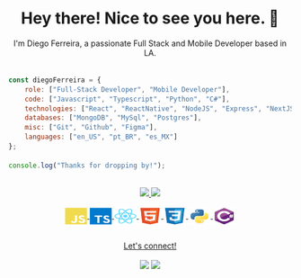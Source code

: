 ## <h1 align="center">Hey there! Nice to see you here. 👋</h1>

<div align="center">I'm Diego Ferreira, a passionate Full Stack and Mobile Developer based in LA.</div>

<br/>

```javascript
const diegoFerreira = {
    role: ["Full-Stack Developer", "Mobile Developer"],
    code: ["Javascript", "Typescript", "Python", "C#"],
    technologies: ["React", "ReactNative", "NodeJS", "Express", "NextJS", "Tailwind"],
    databases: ["MongoDB", "MySql", "Postgres"],
    misc: ["Git", "Github", "Figma"],
    languages: ["en_US", "pt_BR", "es_MX"]
};

console.log("Thanks for dropping by!");
```

<br/>

<div align="center">
  <a href="https://github.com/diegoafv">
  <img height="160em" src="https://github-readme-stats.vercel.app/api?username=diegoafv&title_color=blue&icon_color=purple&hide=stars&show_icons=true&theme=dracula&include_all_commits=true&count_private=true"/>
  <img height="160em" src="https://github-readme-stats.vercel.app/api/top-langs/?username=diegoafv&title_color=blue&hide=ruby&layout=compact&langs_count=7&theme=dracula"/>
</div>

<div align="center" style="display: inline_block"><br>
  <img align="center" alt="Diego-Js" height="30" width="40" src="https://raw.githubusercontent.com/devicons/devicon/master/icons/javascript/javascript-plain.svg">
  <img align="center" alt="Diego-Ts" height="30" width="40" src="https://raw.githubusercontent.com/devicons/devicon/master/icons/typescript/typescript-plain.svg">
  <img align="center" alt="Diego-React" height="30" width="40" src="https://raw.githubusercontent.com/devicons/devicon/master/icons/react/react-original.svg">
  <img align="center" alt="Diego-HTML" height="30" width="40" src="https://raw.githubusercontent.com/devicons/devicon/master/icons/html5/html5-original.svg">
  <img align="center" alt="Diego-CSS" height="30" width="40" src="https://raw.githubusercontent.com/devicons/devicon/master/icons/css3/css3-original.svg">
  <img align="center" alt="Diego-Python" height="30" width="40" src="https://raw.githubusercontent.com/devicons/devicon/master/icons/python/python-original.svg">
  <img align="center" alt="Diego-Csharp" height="30" width="40" src="https://raw.githubusercontent.com/devicons/devicon/master/icons/csharp/csharp-original.svg">
  
</div>

  ##

<div align="center">Let's connect!</div>
<br/>
<div align="center"> 
  <a href="https://www.linkedin.com/in/diegoafv" target="_blank"><img src="https://img.shields.io/badge/-LinkedIn-%230077B5?style=for-the-badge&logo=linkedin&logoColor=white" target="_blank"></a> 
  <a href = "mailto:dafvus@gmail.com"><img src="https://img.shields.io/badge/-Gmail-%23333?style=for-the-badge&logo=gmail&logoColor=white" target="_blank"></a>
</div>

<br/>
<!--
**Diegoafv/diegoafv** is a ✨ _special_ ✨ repository because its `README.md` (this file) appears on your GitHub profile.

Here are some ideas to get you started:

- 🔭 I’m currently working on ...
- 🌱 I’m currently learning ...
- 👯 I’m looking to collaborate on ...
- 🤔 I’m looking for help with ...
- 💬 Ask me about ...
- 📫 How to reach me: ...
- 😄 Pronouns: ...
- ⚡ Fun fact: ...
-->
